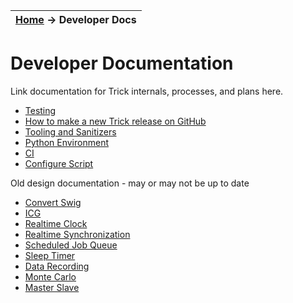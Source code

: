 | [Home](/trick) → Developer Docs |
|------------------------------------------------------------------|

# Developer Documentation


Link documentation for Trick internals, processes, and plans here.

- [Testing](Testing)
- [How to make a new Trick release on GitHub](How-To-Make-A-Release)
- [Tooling and Sanitizers](Tooling-and-Sanitizers)
- [Python Environment](Python-Environment-Issues)
- [CI](CI)
- [Configure Script](Configure)

Old design documentation - may or may not be up to date

- [Convert Swig](DesConvertSwig)
- [ICG](DesInterfaceCodeGenerator)
- [Realtime Clock](DesRealTimeClock)
- [Realtime Synchronization](DesRealTimeSynchronization)
- [Scheduled Job Queue](DesScheduledJobQueue)
- [Sleep Timer](DesSleepTimer)
- [Data Recording](DesDataRecording)
- [Monte Carlo](DesMonteCarlo)
- [Master Slave](DesMasterSlave)

